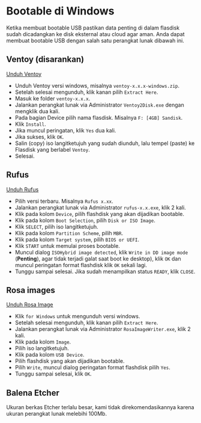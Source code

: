# Bootable di Windows

Ketika membuat bootable USB pastikan data penting di dalam flasdisk sudah dicadangkan ke disk eksternal atau cloud agar aman.
Anda dapat membuat bootable USB dengan salah satu perangkat lunak dibawah ini.

## Ventoy (disarankan)

<a href="https://github.com/ventoy/Ventoy/releases" target="_blank">Unduh Ventoy</a>

- Unduh Ventoy versi windows, misalnya `ventoy-x.x.x-windows.zip`.
- Setelah selesai mengunduh, klik kanan pilih `Extract Here`.
- Masuk ke folder `ventoy-x.x.x`.
- Jalankan perangkat lunak via Administrator `Ventoy2Disk.exe` dengan mengklik dua kali.
- Pada bagian Device pilih nama flasdisk. Misalnya `F: [4GB] Sandisk`.
- Klik `Install`.
- Jika muncul peringatan, klik `Yes` dua kali.
- Jika sukses, klik `OK`.
- Salin (copy) iso langitketujuh yang sudah diunduh, lalu tempel (paste) ke Flasdisk yang berlabel `Ventoy`.
- Selesai.

## Rufus

<a href="https://rufus.ie/en/#download" target="_blank">Unduh Rufus</a>

- Pilih versi terbaru. Misalnya `Rufus x.xx`.
- Jalankan perangkat lunak via Administrator `rufus-x.x.exe`, klik 2 kali.
- Klik pada kolom `Device`, pilih flashdisk yang akan dijadikan bootable.
- Klik pada kolom `Boot Selection`, pilih `Disk or ISO Image`.
- Klik `SELECT`, pilih iso langitketujuh.
- Klik pada kolom `Partition Scheme`, pilih `MBR`.
- Klik pada kolom `Target system`, pilih `BIOS or UEFI`.
- Klik `START` untuk memulai proses bootable.
- Muncul dialog `ISOHybrid image detected`, klik `Write in DD image mode` (**Penting**), agar tidak terjadi galat saat boot ke desktop), klik `OK` dan muncul peringatan format flashdisk klik `OK` sekali lagi.
- Tunggu sampai selesai. Jika sudah menampilkan status `READY`, klik `CLOSE`.

## Rosa images

<a href="https://wiki.rosalab.ru/en/index.php/ROSA_ImageWriter" target="_blank">Unduh Rosa Image</a>

- Klik `for Windows` untuk mengunduh versi windows.
- Setelah selesai mengunduh, klik kanan pilih `Extract Here`.
- Jalankan perangkat lunak via Administrator `RosaImageWriter.exe`, klik 2 kali.
- Klik pada kolom `Image`.
- Pilih iso langitketujuh.
- Klik pada kolom `USB Device`.
- Pilih flashdisk yang akan dijadikan bootable.
- Pilih `Write`, muncul dialog peringatan format flashdisk pilih `Yes`.
- Tunggu sampai selesai, klik `OK`.

## Balena Etcher

Ukuran berkas Etcher terlalu besar, kami tidak direkomendasikannya karena ukuran perangkat lunak melebihi 100Mb.
